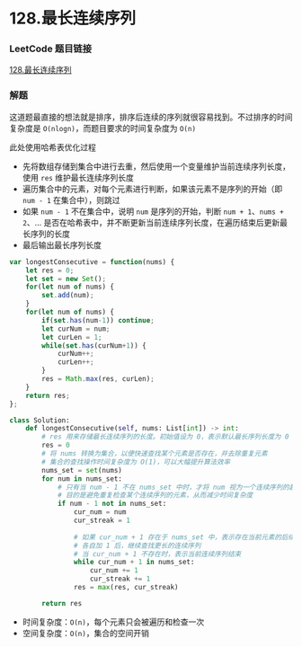 # 128.最长连续序列

### LeetCode 题目链接

[128.最长连续序列](https://leetcode.cn/problems/longest-consecutive-sequence/)

### 解题

这道题最直接的想法就是排序，排序后连续的序列就很容易找到。不过排序的时间复杂度是 `O(nlogn)`，而题目要求的时间复杂度为 `O(n)`

此处使用哈希表优化过程

- 先将数组存储到集合中进行去重，然后使用一个变量维护当前连续序列长度，使用 `res` 维护最长连续序列长度
- 遍历集合中的元素，对每个元素进行判断，如果该元素不是序列的开始（即 `num - 1` 在集合中），则跳过
- 如果 `num - 1` 不在集合中，说明 `num` 是序列的开始，判断 `num + 1`、`nums + 2`、... 是否在哈希表中，并不断更新当前连续序列长度，在遍历结束后更新最长序列的长度
- 最后输出最长序列长度

```js
var longestConsecutive = function(nums) {
    let res = 0;
    let set = new Set();
    for(let num of nums) {
        set.add(num);
    }
    for(let num of nums) {
        if(set.has(num-1)) continue;
        let curNum = num;
        let curLen = 1;
        while(set.has(curNum+1)) {
            curNum++;
            curLen++;
        }
        res = Math.max(res, curLen);
    }
    return res;
};
```
```python
class Solution:
    def longestConsecutive(self, nums: List[int]) -> int:
        # res 用来存储最长连续序列的长度。初始值设为 0，表示默认最长序列长度为 0
        res = 0
        # 将 nums 转换为集合，以便快速查找某个元素是否存在，并去除重复元素
        # 集合的查找操作时间复杂度为 O(1)，可以大幅提升算法效率
        nums_set = set(nums)
        for num in nums_set:
            # 只有当 num - 1 不在 nums_set 中时，才将 num 视为一个连续序列的起点
            # 目的是避免重复检查某个连续序列的元素，从而减少时间复杂度
            if num - 1 not in nums_set:
                cur_num = num
                cur_streak = 1
                
                # 如果 cur_num + 1 存在于 nums_set 中，表示存在当前元素的后续元素
                # 各自加 1 后，继续查找更长的连续序列
                # 当 cur_num + 1 不存在时，表示当前连续序列结束
                while cur_num + 1 in nums_set:
                    cur_num += 1
                    cur_streak += 1
                res = max(res, cur_streak)

        return res
```
- 时间复杂度：`O(n)`，每个元素只会被遍历和检查一次
- 空间复杂度：`O(n)`，集合的空间开销